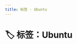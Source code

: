 ```yaml
---
title: 标签 - Ubuntu
---
```


<script setup>
const posts = [
  {
    "title": "在 Ubuntu 上部署 Dify 平台",
    "date": "2025-07-03",
    "description": "记录在 Ubuntu 上部署 Dify 平台的过程",
    "tags": [
      "Ubuntu",
      "Dify"
    ],
    "series": "",
    "link": "/posts/2025/2025070301/"
  }
]
</script>

# 🏷️ 标签：Ubuntu


<PostCard
  v-for="post in posts"
  :key="post.link"
  v-bind="post"
/>